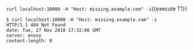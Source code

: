 `curl localhost:10000 -H "Host: missing.example.com" -i`{{execute T1}}

```
$ curl localhost:10000 -H "Host: missing.example.com" -i
HTTP/1.1 404 Not Found
date: Tue, 27 Nov 2018 17:32:06 GMT
server: envoy
content-length: 0
```